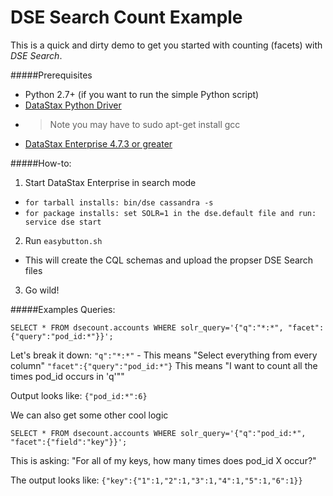 # DSE Search Count Example
This is a quick and dirty demo to get you started with counting (facets) with *DSE Search*.

#####Prerequisites
* Python 2.7+ (if you want to run the simple Python script)
* [DataStax Python Driver](https://github.com/datastax/python-driver)
* >Note you may have to sudo apt-get install gcc
* [DataStax Enterprise 4.7.3 or greater](https://www.datastax.com/downloads)

#####How-to:
1. Start DataStax Enterprise in search mode
  * ```for tarball installs: bin/dse cassandra -s```
  * ```for package installs: set SOLR=1 in the dse.default file and run: service dse start```
2. Run ```easybutton.sh```
  * This will create the CQL schemas and upload the propser DSE Search files
3. Go wild!

#####Examples Queries:

`SELECT * FROM dsecount.accounts WHERE solr_query='{"q":"*:*", "facet":{"query":"pod_id:*"}}';`


Let's break it down:
`"q":"*:*"` - This means "Select everything from every column"
`"facet":{"query":"pod_id:*"}` This means "I want to count all the times pod_id occurs in 'q'""

Output looks like:
`{"pod_id:*":6}`

We can also get some other cool logic

`SELECT * FROM dsecount.accounts WHERE solr_query='{"q":"pod_id:*", "facet":{"field":"key"}}';`

This is asking: "For all of my keys, how many times does pod_id X occur?"

The output looks like:
`{"key":{"1":1,"2":1,"3":1,"4":1,"5":1,"6":1}}`
